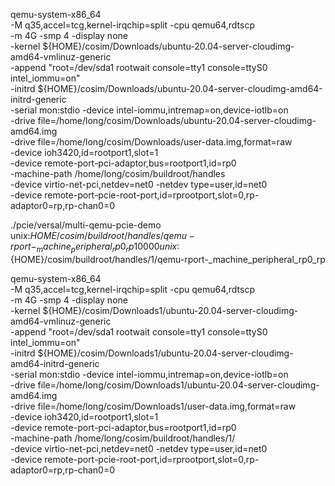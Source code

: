 qemu-system-x86_64                                                     \
    -M q35,accel=tcg,kernel-irqchip=split -cpu qemu64,rdtscp                          \
    -m 4G -smp 4 -display none                                            \
    -kernel ${HOME}/cosim/Downloads/ubuntu-20.04-server-cloudimg-amd64-vmlinuz-generic               \
    -append "root=/dev/sda1 rootwait console=tty1 console=ttyS0 intel_iommu=on"       \
    -initrd ${HOME}/cosim/Downloads/ubuntu-20.04-server-cloudimg-amd64-initrd-generic                \
    -serial mon:stdio -device intel-iommu,intremap=on,device-iotlb=on                 \
    -drive file=/home/long/cosim/Downloads/ubuntu-20.04-server-cloudimg-amd64.img                       \
    -drive file=/home/long/cosim/Downloads/user-data.img,format=raw                                     \
    -device ioh3420,id=rootport1,slot=1                                               \
    -device remote-port-pci-adaptor,bus=rootport1,id=rp0                              \
    -machine-path /home/long/cosim/buildroot/handles                                                   \
    -device virtio-net-pci,netdev=net0 -netdev type=user,id=net0                      \
    -device remote-port-pcie-root-port,id=rprootport,slot=0,rp-adaptor0=rp,rp-chan0=0
    
./pcie/versal/multi-qemu-pcie-demo unix:${HOME}/cosim/buildroot/handles/qemu-rport-_machine_peripheral_rp0_rp 10000 unix:${HOME}/cosim/buildroot/handles/1/qemu-rport-_machine_peripheral_rp0_rp

qemu-system-x86_64                                        \
    -M q35,accel=tcg,kernel-irqchip=split -cpu qemu64,rdtscp                          \
    -m 4G -smp 4 -display none                                            \
    -kernel ${HOME}/cosim/Downloads1/ubuntu-20.04-server-cloudimg-amd64-vmlinuz-generic               \
    -append "root=/dev/sda1 rootwait console=tty1 console=ttyS0 intel_iommu=on"       \
    -initrd ${HOME}/cosim/Downloads1/ubuntu-20.04-server-cloudimg-amd64-initrd-generic                \
    -serial mon:stdio -device intel-iommu,intremap=on,device-iotlb=on                 \
    -drive file=/home/long/cosim/Downloads1/ubuntu-20.04-server-cloudimg-amd64.img                       \
    -drive file=/home/long/cosim/Downloads1/user-data.img,format=raw                                     \
    -device ioh3420,id=rootport1,slot=1                                               \
    -device remote-port-pci-adaptor,bus=rootport1,id=rp0                              \
    -machine-path /home/long/cosim/buildroot/handles/1/                                                   \
    -device virtio-net-pci,netdev=net0 -netdev type=user,id=net0                      \
    -device remote-port-pcie-root-port,id=rprootport,slot=0,rp-adaptor0=rp,rp-chan0=0
